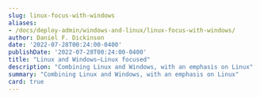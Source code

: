 ```yaml
---
slug: linux-focus-with-windows
aliases:
- /docs/deploy-admin/windows-and-linux/linux-focus-with-windows/
author: Daniel F. Dickinson
date: '2022-07-28T00:24:00-0400'
publishDate: '2022-07-28T00:24:00-0400'
title: "Linux and Windows—Linux focused"
description: "Combining Linux and Windows, with an emphasis on Linux"
summary: "Combining Linux and Windows, with an emphasis on Linux"
card: true
---
```



